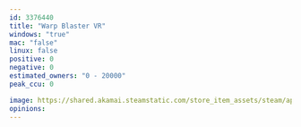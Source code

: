 ```yaml
---
id: 3376440
title: "Warp Blaster VR"
windows: "true"
mac: "false"
linux: false
positive: 0
negative: 0
estimated_owners: "0 - 20000"
peak_ccu: 0

image: https://shared.akamai.steamstatic.com/store_item_assets/steam/apps/3376440/header.jpg?t=1736254813
opinions:
---
```


